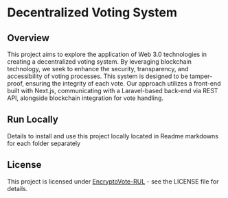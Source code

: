 # Decentralized Voting System

## Overview
This project aims to explore the application of Web 3.0 technologies in creating a decentralized voting system. By leveraging blockchain technology, we seek to enhance the security, transparency, and accessibility of voting processes. This system is designed to be tamper-proof, ensuring the integrity of each vote. Our approach utilizes a front-end built with Next.js, communicating with a Laravel-based back-end via REST API, alongside blockchain integration for vote handling.

## Run Locally
Details to install and use this project locally located in Readme markdowns for each folder separately 


## License
This project is licensed under [EncryptoVote-RUL](LICENSE.txt) - see the LICENSE file for details.



